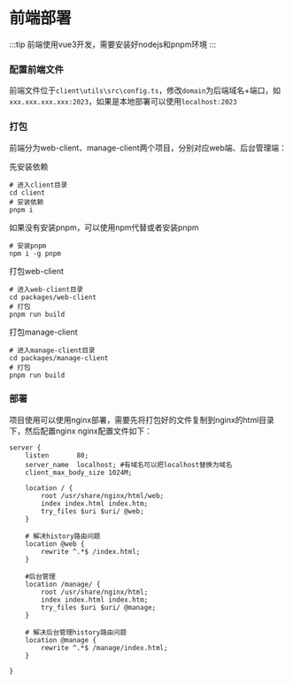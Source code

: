 # 前端部署

:::tip
前端使用vue3开发，需要安装好nodejs和pnpm环境
:::

### 配置前端文件
前端文件位于`client\utils\src\config.ts`，修改`domain`为后端域名+端口，如`xxx.xxx.xxx.xxx:2023`，如果是本地部署可以使用`localhost:2023`

### 打包
前端分为web-client、manage-client两个项目，分别对应web端、后台管理端：

先安装依赖
```
# 进入client目录
cd client
# 安装依赖
pnpm i
```
如果没有安装pnpm，可以使用npm代替或者安装pnpm
```
# 安装pnpm
npm i -g pnpm
```
打包web-client
```
# 进入web-client目录
cd packages/web-client
# 打包
pnpm run build
```
打包manage-client
```
# 进入manage-client目录
cd packages/manage-client
# 打包
pnpm run build
```

### 部署

项目使用可以使用nginx部署，需要先将打包好的文件复制到nginx的html目录下，然后配置nginx
nginx配置文件如下：
```
server {
    listen       80;
	server_name  localhost; #有域名可以把localhost替换为域名
	client_max_body_size 1024M;

    location / {
        root /usr/share/nginx/html/web;
        index index.html index.htm;
        try_files $uri $uri/ @web;
    }

    # 解决history路由问题
    location @web {
        rewrite ^.*$ /index.html;
    }

    #后台管理
    location /manage/ {
        root /usr/share/nginx/html;
        index index.html index.htm;
        try_files $uri $uri/ @manage;
    }

    # 解决后台管理history路由问题
    location @manage {
        rewrite ^.*$ /manage/index.html;
    }

}
```